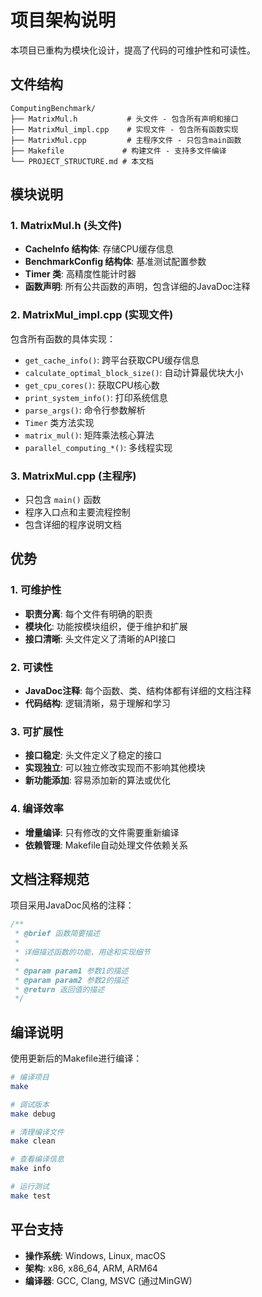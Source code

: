 # 项目架构说明

本项目已重构为模块化设计，提高了代码的可维护性和可读性。

## 文件结构

```
ComputingBenchmark/
├── MatrixMul.h           # 头文件 - 包含所有声明和接口
├── MatrixMul_impl.cpp    # 实现文件 - 包含所有函数实现
├── MatrixMul.cpp         # 主程序文件 - 只包含main函数
├── Makefile             # 构建文件 - 支持多文件编译
└── PROJECT_STRUCTURE.md # 本文档
```

## 模块说明

### 1. MatrixMul.h (头文件)
- **CacheInfo 结构体**: 存储CPU缓存信息
- **BenchmarkConfig 结构体**: 基准测试配置参数
- **Timer 类**: 高精度性能计时器
- **函数声明**: 所有公共函数的声明，包含详细的JavaDoc注释

### 2. MatrixMul_impl.cpp (实现文件)
包含所有函数的具体实现：
- `get_cache_info()`: 跨平台获取CPU缓存信息
- `calculate_optimal_block_size()`: 自动计算最优块大小
- `get_cpu_cores()`: 获取CPU核心数
- `print_system_info()`: 打印系统信息
- `parse_args()`: 命令行参数解析
- `Timer` 类方法实现
- `matrix_mul()`: 矩阵乘法核心算法
- `parallel_computing_*()`: 多线程实现

### 3. MatrixMul.cpp (主程序)
- 只包含 `main()` 函数
- 程序入口点和主要流程控制
- 包含详细的程序说明文档

## 优势

### 1. 可维护性
- **职责分离**: 每个文件有明确的职责
- **模块化**: 功能按模块组织，便于维护和扩展
- **接口清晰**: 头文件定义了清晰的API接口

### 2. 可读性
- **JavaDoc注释**: 每个函数、类、结构体都有详细的文档注释
- **代码结构**: 逻辑清晰，易于理解和学习

### 3. 可扩展性
- **接口稳定**: 头文件定义了稳定的接口
- **实现独立**: 可以独立修改实现而不影响其他模块
- **新功能添加**: 容易添加新的算法或优化

### 4. 编译效率
- **增量编译**: 只有修改的文件需要重新编译
- **依赖管理**: Makefile自动处理文件依赖关系

## 文档注释规范

项目采用JavaDoc风格的注释：

```cpp
/**
 * @brief 函数简要描述
 *
 * 详细描述函数的功能、用途和实现细节
 *
 * @param param1 参数1的描述
 * @param param2 参数2的描述
 * @return 返回值的描述
 */
```

## 编译说明

使用更新后的Makefile进行编译：

```bash
# 编译项目
make

# 调试版本
make debug

# 清理编译文件
make clean

# 查看编译信息
make info

# 运行测试
make test
```

## 平台支持

- **操作系统**: Windows, Linux, macOS
- **架构**: x86, x86_64, ARM, ARM64
- **编译器**: GCC, Clang, MSVC (通过MinGW)
